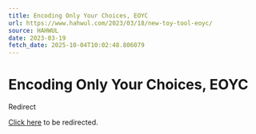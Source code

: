 ```yaml
---
title: Encoding Only Your Choices, EOYC
url: https://www.hahwul.com/2023/03/18/new-toy-tool-eoyc/
source: HAHWUL
date: 2023-03-19
fetch_date: 2025-10-04T10:02:48.806079
---
```


# Encoding Only Your Choices, EOYC

Redirect

[Click here](https://www.hahwul.com/blog/2023/new-toy-tool-eoyc/) to be redirected.